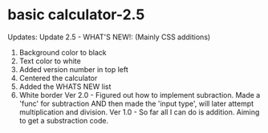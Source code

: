 # basic calculator-2.5
Updates:
Update 2.5 - 
WHAT'S NEW!:
(Mainly CSS additions)
  1. Background color to black
  2. Text color to white
  3. Added version number in top left
  4. Centered the calculator
  5. Added the WHATS NEW list
  6. White border
Ver 2.0 - Figured out how to implement subraction. Made a 'func' for subtraction AND then made the 'input type', will later attempt multiplication and division.
Ver 1.0 - So far all I can do is addition. Aiming to get a substraction code.

